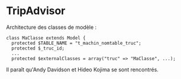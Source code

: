 # TripAdvisor

Architecture des classes de modèle :  
```
class MaClasse extends Model {
  protected $TABLE_NAME = "t_machin_nomtable_truc";
  protected $_truc_id;
  ...
  protected $externalClasses = array("truc" => "MaClasse", ...);
```

Il paraît qu'Andy Davidson et Hideo Kojima se sont rencontrés.  